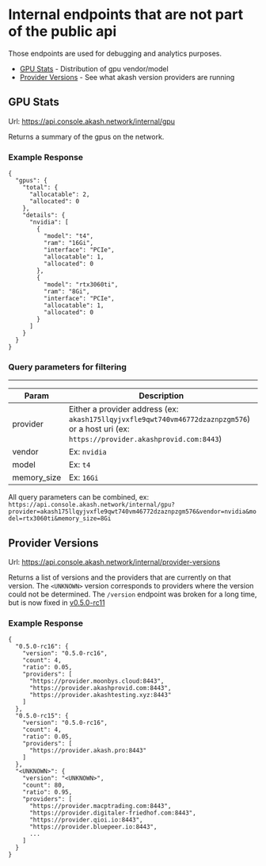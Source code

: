 # Internal endpoints that are not part of the public api

Those endpoints are used for debugging and analytics purposes.

- [GPU Stats](#gpu-stats) - Distribution of gpu vendor/model
- [Provider Versions](#provider-versions) - See what akash version providers are running

## GPU Stats

Url: https://api.console.akash.network/internal/gpu

Returns a summary of the gpus on the network.

### Example Response

```
{
  "gpus": {
    "total": {
      "allocatable": 2,
      "allocated": 0
    },
    "details": {
      "nvidia": [
        {
          "model": "t4",
          "ram": "16Gi",
          "interface": "PCIe",
          "allocatable": 1,
          "allocated": 0
        },
        {
          "model": "rtx3060ti",
          "ram": "8Gi",
          "interface": "PCIe",
          "allocatable": 1,
          "allocated": 0
        }
      ]
    }
  }
}
```

### Query parameters for filtering

---

| Param       | Description                                                                                                                                |
| ----------- | ------------------------------------------------------------------------------------------------------------------------------------------ |
| provider    | Either a provider address (ex: `akash175llqyjvxfle9qwt740vm46772dzaznpzgm576`) or a host uri (ex: `https://provider.akashprovid.com:8443`) |
| vendor      | Ex: `nvidia`                                                                                                                               |
| model       | Ex: `t4`                                                                                                                                   |
| memory_size | Ex: `16Gi`                                                                                                                                 |

All query parameters can be combined, ex:
`https://api.console.akash.network/internal/gpu?provider=akash175llqyjvxfle9qwt740vm46772dzaznpzgm576&vendor=nvidia&model=rtx3060ti&memory_size=8Gi`

## Provider Versions

Url: https://api.console.akash.network/internal/provider-versions

Returns a list of versions and the providers that are currently on that version. The `<UNKNOWN>` version corresponds to providers where the version could not be determined. The `/version` endpoint was broken for a long time, but is now fixed in [v0.5.0-rc11](https://github.com/akash-network/provider/releases/tag/v0.5.0-rc11)

### Example Response

```
{
  "0.5.0-rc16": {
    "version": "0.5.0-rc16",
    "count": 4,
    "ratio": 0.05,
    "providers": [
      "https://provider.moonbys.cloud:8443",
      "https://provider.akashprovid.com:8443",
      "https://provider.akashtesting.xyz:8443"
    ]
  },
  "0.5.0-rc15": {
    "version": "0.5.0-rc16",
    "count": 4,
    "ratio": 0.05,
    "providers": [
      "https://provider.akash.pro:8443"
    ]
  },
  "<UNKNOWN>": {
    "version": "<UNKNOWN>",
    "count": 80,
    "ratio": 0.95,
    "providers": [
      "https://provider.macptrading.com:8443",
      "https://provider.digitaler-friedhof.com:8443",
      "https://provider.qioi.io:8443",
      "https://provider.bluepeer.io:8443",
      ...
    ]
  }
}
```
